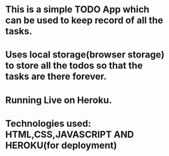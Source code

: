 # This is a simple TODO App which can be used to keep record of all the tasks.
# Uses local storage(browser storage) to store all the todos so that the tasks are there forever.
# Running Live on Heroku.
# Technologies used: HTML,CSS,JAVASCRIPT AND HEROKU(for deployment)
